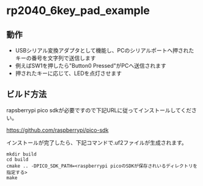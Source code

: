 # rp2040_6key_pad_example

## 動作
- USBシリアル変換アダプタとして機能し、PCのシリアルポートへ押されたキーの番号を文字列で送信します
- 例えばSW1を押したら"Button0 Pressed"がPCへ送信されます
- 押されたキーに応じて、LEDを点灯させます



## ビルド方法
rapsberrypi pico sdkが必要ですので下記URLに従ってインストールしてください。

https://github.com/raspberrypi/pico-sdk

インストールが完了したら、下記コマンドで.uf2ファイルが生成されます。
```
mkdir build
cd build
cmake .. -DPICO_SDK_PATH=<raspberrypi picoのSDKが保存されいるディレクトリを指定する>
make
```

